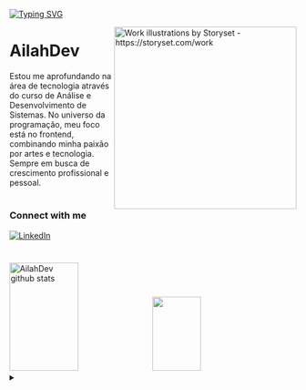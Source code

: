 [![Typing SVG](https://readme-typing-svg.herokuapp.com/?color=FF6A7E&size=22&center=true&vCenter=true&width=1000&lines=Welcome!;Ailah+here+:%29)](https://git.io/typing-svg)

<img align="right" alt="Work illustrations by Storyset - https://storyset.com/work" height="320" src="https://github.com/AilahDev/AilahDev/assets/156714730/47619c33-9119-4737-ab6d-ef8ee9adb5ae">
 
<h1>
    <a href="https://AilahDev.github.io/"></a>
    <span>AilahDev</span>
</h1>

<p align="left">Estou me aprofundando na área de tecnologia através do curso de Análise e Desenvolvimento de Sistemas.
No universo da programação, meu foco está no frontend, combinando minha paixão por artes e tecnologia. Sempre em busca de crescimento profissional e pessoal.</p>

<h1>
<h3 align="left">Connect with me</h3>

[![LinkedIn](https://img.shields.io/badge/-LinkedIn-000?style=for-the-badge&logo=linkedin&logoColor=FF6A7E&color:FFF)](https://www.linkedin.com/in/elidianaandrade/)

<h1></h1>

<div align="left">  
  <img width="49%" height="190px" src="https://github-readme-stats.vercel.app/api?username=AilahDev&show_icons=true&count_private=true&hide_border=true&title_color=FF6A7E&icon_color=FF6A7E&text_color=c9d1d9&bg_color=0d1117" alt="AilahDev github stats" /> 
  <img width="41%" height="130px" src="https://github-readme-stats.vercel.app/api/top-langs/?username=AilahDev&layout=compact&hide_border=true&title_color=FF6A7E&text_color=FF6A7E&bg_color=0d1117" />
</div>

<details align="left">
  <summary></summary> 

- Work illustrations by Storyset <a href="https://storyset.com/work"> </a> (edited by author)
</details>
